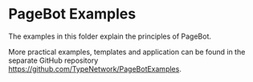 # PageBot Examples
The examples in this folder explain the principles of PageBot. 

More practical examples, templates and application can be found in the separate GitHub repository https://github.com/TypeNetwork/PageBotExamples.